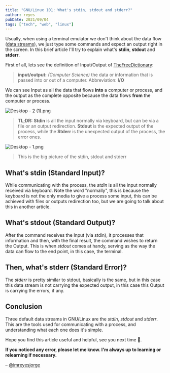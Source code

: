 ```yaml
---
title: "GNU/Linux 101: What's stdin, stdout and stderr?"
author: reyes
pubDate: 2021/09/04
tags: ["tech", "web", "linux"]
---
```


Usually, when using a terminal emulator we don't think about the data flow ([data streams](<https://en.wikipedia.org/wiki/Stream_(computing)>)), we just type some commands and expect an output right in the screen. In this brief article I'll try to explain what's **stdin**, **stdout** and **stderr**.

First of all, lets see the definition of Input/Output of [TheFreeDictionary](https://www.thefreedictionary.com/Input+and+output):

> **input/output:** _(Computer Science)_ the data or information that is passed into or out of a computer. Abbreviation: **I/O**

We can see Input as all the data that flows **into** a computer or process, and the output as the complete opposite because the data flows **from** the computer or process.

![Desktop - 2 (1).png](https://cdn.hashnode.com/res/hashnode/image/upload/v1630810220037/UTjL5A1wz.png)

> **TL;DR:** **Stdin** is all the input normally via keyboard, but can be via a file or an output redirection. **Stdout** is the expected output of the process, while the **Stderr** is the unexpected output of the process, the error ones.

![Desktop - 1.png](https://cdn.hashnode.com/res/hashnode/image/upload/v1630813456614/NTviFs-yT.png)

> This is the big picture of the stdin, stdout and stderr

## What's stdin (Standard Input)?

While communicating with the process, the _stdin_ is all the input normally received via keyboard. Note the word "normally", this is because the keyboard is not the only media to give a process some input, this can be achieved with files or outputs redirection too, but we are going to talk about this in another article.

## What's stdout (Standard Output)?

After the command receives the Input (via stdin), it processes that information and then, with the final result, the command wishes to return the Output. This is when _stdout_ comes at handy, serving as the way the data can flow to the end point, in this case, the terminal.

## Then, what's stderr (Standard Error)?

The _stderr_ is pretty similar to stdout, basically is the same, but in this case this data stream is not carrying the expected output, in this case this Output is carrying the errors, if any.

## Conclusion

Three default data streams in GNU/Linux are the _stdin_, _stdout_ and _stderr_. This are the tools used for communicating with a process, and understanding what each one does it's simple.

Hope you find this article useful and helpful, see you next time 👋.

**If you noticed any error, please let me know. I'm always up to learning or relearning if necessary.**

– [@imreyesjorge](https://twitter.com/imreyesjorge)
